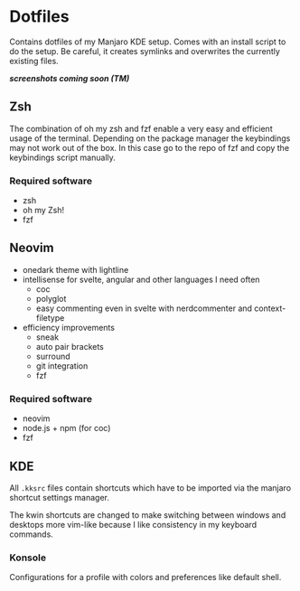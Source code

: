 # Dotfiles

Contains dotfiles of my Manjaro KDE setup. Comes with an install script to do the setup. Be careful, it creates symlinks and overwrites the currently existing files.

___screenshots coming soon (TM)___

## Zsh

The combination of oh my zsh and fzf enable a very easy and efficient usage of the terminal. Depending on the package manager the keybindings may not work out of the box. In this case go to the repo of fzf and copy the keybindings script manually.

### Required software

- zsh
- oh my Zsh!
- fzf

## Neovim

- onedark theme with lightline
- intellisense for svelte, angular and other languages I need often
  - coc
  - polyglot
  - easy commenting even in svelte with nerdcommenter and context-filetype
- efficiency improvements
  - sneak
  - auto pair brackets
  - surround
  - git integration
  - fzf

### Required software

- neovim
- node.js + npm (for coc)
- fzf

## KDE

All `.kksrc` files contain shortcuts which have to be imported via the manjaro shortcut settings manager.

The kwin shortcuts are changed to make switching between windows and desktops more vim-like because I like consistency in my keyboard commands.

### Konsole

Configurations for a profile with colors and preferences like default shell.

